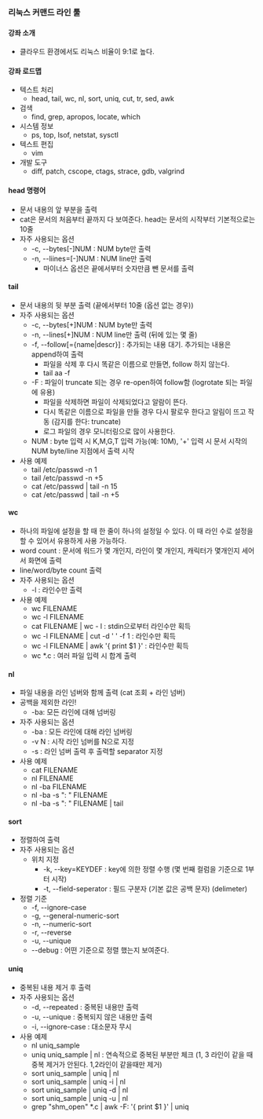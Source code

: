 ### 리눅스 커맨드 라인 툴
#### 강좌 소개
- 클라우드 환경에서도 리눅스 비율이 9:1로 높다.


#### 강좌 로드맵
- 텍스트 처리
  - head, tail, wc, nl, sort, uniq, cut, tr, sed, awk
- 검색
  - find, grep, apropos, locate, which
- 시스템 정보
  - ps, top, lsof, netstat, sysctl
- 텍스트 편집
  - vim
- 개발 도구
  - diff, patch, cscope, ctags, strace, gdb, valgrind

  
#### head 명령어
- 문서 내용의 앞 부분을 출력
- cat은 문서의 처음부터 끝까지 다 보여준다. head는 문서의 시작부터 기본적으로는 10줄
- 자주 사용되는 옵션
  - -c, --bytes[-]NUM : NUM byte만 출력
  - -n, --liines=[-]NUM : NUM line만 출력
    - 마이너스 옵션은 끝에서부터 숫자만큼 뺀 문서를 출력

    
#### tail
- 문서 내용의 뒷 부분 출력 (끝에서부터 10줄 (옵션 없는 경우))
- 자주 사용되는 옵션
  - -c, --bytes[+]NUM : NUM byte만 출력
  - -n, --lines[+]NUM : NUM line만 출력 (뒤에 있는 몇 줄)
  - -f, --follow[={name|descr}] : 추가되는 내용 대기. 추가되는 내용은 append하여 출력
    - 파일을 삭제 후 다시 똑같은 이름으로 만들면, follow 하지 않는다. 
    - tail aa -f
  - -F : 파일이 truncate 되는 경우 re-open하여 follow함 (logrotate 되는 파일에 유용)
    - 파일을 삭제하면 파일이 삭제되었다고 알람이 뜬다.
    - 다시 똑같은 이름으로 파일을 만들 경우 다시 팔로우 한다고 알림이 뜨고 작동 (감지를 한다: truncate)
    - 로그 파일의 경우 모니터링으로 많이 사용한다.
  - NUM : byte 입력 시 K,M,G,T 입력 가능(예: 10M), '+' 입력 시 문서 시작의 NUM byte/line 지점에서 출력 시작
- 사용 예제
  - tail /etc/passwd -n 1
  - tail /etc/passwd -n +5
  - cat /etc/passwd | tail -n 15
  - cat /etc/passwd | tail -n +5
  
  
#### wc
- 하나의 파일에 설정을 할 때 한 줄이 하나의 설정일 수 있다. 이 때 라인 수로 설정을 할 수 있어서 유용하게 사용 가능하다.
- word count : 문서에 워드가 몇 개인지, 라인이 몇 개인지, 캐릭터가 몇개인지 세어서 화면에 출력 
- line/word/byte count 출력
- 자주 사용되는 옵션
  - -l : 라인수만 출력
- 사용 예제
  - wc FILENAME
  - wc -l FILENAME
  - cat FILENAME | wc - l : stdin으로부터 라인수만 획득
  - wc -l FILENAME | cut -d ' ' -f 1 : 라인수만 획득
  - wc -l FILENAME | awk '{ print $1 }' : 라인수만 획득
  - wc *.c : 여러 파일 입력 시 합계 출력
  
  
#### nl
- 파일 내용을 라인 넘버와 함께 출력 (cat 조회 + 라인 넘버)
- 공백을 제외한 라인! 
  - -ba: 모든 라인에 대해 넘버링
- 자주 사용되는 옵션
  - -ba : 모든 라인에 대해 라인 넘버링
  - -v N : 시작 라인 넘버를 N으로 지정
  - -s : 라인 넘버 출력 후 출력할 separator 지정
- 사용 예제
  - cat FILENAME
  - nl FILENAME
  - nl -ba FILENAME 
  - nl -ba -s ": " FILENAME
  - nl -ba -s ": " FILENAME | tail
    
  
#### sort
- 정렬하여 출력
- 자주 사용되는 옵션
  - 위치 지정
    - -k, --key=KEYDEF : key에 의한 정렬 수행 (몇 번째 컬럼을 기준으로 1부터 시작)
    - -t, --field-seperator : 필드 구분자 (기본 값은 공백 문자) (delimeter)
- 정렬 기준
  - -f, --ignore-case
  - -g, --general-numeric-sort
  - -n, --numeric-sort
  - -r, --reverse
  - -u, --unique
  - --debug : 어떤 기준으로 정렬 했는지 보여준다.


#### uniq
- 중복된 내용 제거 후 출력
- 자주 사용되는 옵션
  - -d, --repeated : 중복된 내용만 출력
  - -u, --unique : 중복되지 않은 내용만 출력
  - -i, --ignore-case : 대소문자 무시
- 사용 예제
  - nl uniq_sample
  - uniq uniq_sample | nl : 연속적으로 중복된 부분만 체크 (1, 3 라인이 같을 때 중복 제거가 안된다. 1,2라인이 같을때만 제거)
  - sort uniq_sample | uniq | nl
  - sort uniq_sample | uniq -i | nl
  - sort uniq_sample | uniq -d | nl
  - sort uniq_sample | uniq -u | nl
  - grep "shm_open" *.c | awk -F: '{ print $1 }' | uniq